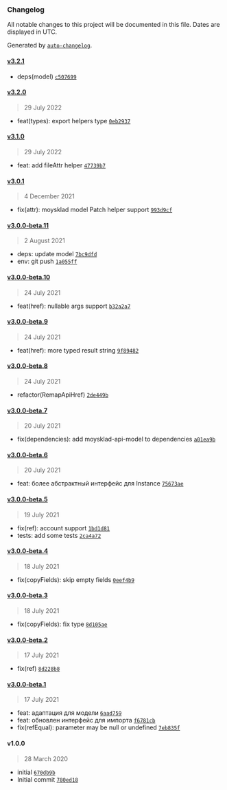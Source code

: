 ### Changelog

All notable changes to this project will be documented in this file. Dates are displayed in UTC.

Generated by [`auto-changelog`](https://github.com/CookPete/auto-changelog).

#### [v3.2.1](https://github.com/wmakeev/moysklad-helpers/compare/v3.2.0...v3.2.1)

- deps(model) [`c507699`](https://github.com/wmakeev/moysklad-helpers/commit/c507699cf444a22ec0797d4d81b35f5d6e80f4a7)

#### [v3.2.0](https://github.com/wmakeev/moysklad-helpers/compare/v3.1.0...v3.2.0)

> 29 July 2022

- feat(types): export helpers type [`0eb2937`](https://github.com/wmakeev/moysklad-helpers/commit/0eb293730641bc6720ae8c3cfada66325f8cbb93)

#### [v3.1.0](https://github.com/wmakeev/moysklad-helpers/compare/v3.0.1...v3.1.0)

> 29 July 2022

- feat: add fileAttr helper [`47739b7`](https://github.com/wmakeev/moysklad-helpers/commit/47739b723f3cf591338c0873fd3ae3e349b76a4e)

#### [v3.0.1](https://github.com/wmakeev/moysklad-helpers/compare/v3.0.0-beta.11...v3.0.1)

> 4 December 2021

- fix(attr): moysklad model Patch helper support [`993d9cf`](https://github.com/wmakeev/moysklad-helpers/commit/993d9cf736d7d0a9f4f96d0b71a4ce688f1f93ec)

#### [v3.0.0-beta.11](https://github.com/wmakeev/moysklad-helpers/compare/v3.0.0-beta.10...v3.0.0-beta.11)

> 2 August 2021

- deps: update model [`7bc9dfd`](https://github.com/wmakeev/moysklad-helpers/commit/7bc9dfdd0487ed45346e4d95440e256d04239509)
- env: git push [`1a055ff`](https://github.com/wmakeev/moysklad-helpers/commit/1a055ff6e4d29b6498801eaba5afb850f37e3fa4)

#### [v3.0.0-beta.10](https://github.com/wmakeev/moysklad-helpers/compare/v3.0.0-beta.9...v3.0.0-beta.10)

> 24 July 2021

- feat(href): nullable args support [`b32a2a7`](https://github.com/wmakeev/moysklad-helpers/commit/b32a2a7310923f8d45e64c1e0562c6da39bee873)

#### [v3.0.0-beta.9](https://github.com/wmakeev/moysklad-helpers/compare/v3.0.0-beta.8...v3.0.0-beta.9)

> 24 July 2021

- feat(href): more typed result string [`9f89482`](https://github.com/wmakeev/moysklad-helpers/commit/9f89482c225e45aedb2421659a874ef52d284004)

#### [v3.0.0-beta.8](https://github.com/wmakeev/moysklad-helpers/compare/v3.0.0-beta.7...v3.0.0-beta.8)

> 24 July 2021

- refactor(RemapApiHref) [`2de449b`](https://github.com/wmakeev/moysklad-helpers/commit/2de449be33c4cd15727de610fc6131ca9fbd950b)

#### [v3.0.0-beta.7](https://github.com/wmakeev/moysklad-helpers/compare/v3.0.0-beta.6...v3.0.0-beta.7)

> 20 July 2021

- fix(dependencies): add moysklad-api-model to dependencies [`a01ea9b`](https://github.com/wmakeev/moysklad-helpers/commit/a01ea9bea4d7b8fa1f4dba1eb0df7cc9910995ca)

#### [v3.0.0-beta.6](https://github.com/wmakeev/moysklad-helpers/compare/v3.0.0-beta.5...v3.0.0-beta.6)

> 20 July 2021

- feat: более абстрактный интерфейс для Instance [`75673ae`](https://github.com/wmakeev/moysklad-helpers/commit/75673aedeeb82d4ec4a5d3948ba74bea27a36f8d)

#### [v3.0.0-beta.5](https://github.com/wmakeev/moysklad-helpers/compare/v3.0.0-beta.4...v3.0.0-beta.5)

> 19 July 2021

- fix(ref): account support [`1bd1d81`](https://github.com/wmakeev/moysklad-helpers/commit/1bd1d8198eeca6b009649b9e2171e6261088fb8e)
- tests: add some tests [`2ca4a72`](https://github.com/wmakeev/moysklad-helpers/commit/2ca4a72ce0bc18bc984b7d003070a4b7af322e8c)

#### [v3.0.0-beta.4](https://github.com/wmakeev/moysklad-helpers/compare/v3.0.0-beta.3...v3.0.0-beta.4)

> 18 July 2021

- fix(copyFields): skip empty fields [`0eef4b9`](https://github.com/wmakeev/moysklad-helpers/commit/0eef4b924e921b71b0ca944ff76b1835ae6a92ef)

#### [v3.0.0-beta.3](https://github.com/wmakeev/moysklad-helpers/compare/v3.0.0-beta.2...v3.0.0-beta.3)

> 18 July 2021

- fix(copyFields): fix type [`8d105ae`](https://github.com/wmakeev/moysklad-helpers/commit/8d105aef8b01d80f0214481007e18535bf9a771b)

#### [v3.0.0-beta.2](https://github.com/wmakeev/moysklad-helpers/compare/v3.0.0-beta.1...v3.0.0-beta.2)

> 17 July 2021

- fix(ref) [`8d228b8`](https://github.com/wmakeev/moysklad-helpers/commit/8d228b8c6d75d0e74c72aade92d2f78879e85540)

#### [v3.0.0-beta.1](https://github.com/wmakeev/moysklad-helpers/compare/v1.0.0...v3.0.0-beta.1)

> 17 July 2021

- feat: адаптация для модели [`6aad759`](https://github.com/wmakeev/moysklad-helpers/commit/6aad759a4cb2bdbfb5960be036a7b6716bf9d425)
- feat: обновлен интерфейс для импорта [`f6781cb`](https://github.com/wmakeev/moysklad-helpers/commit/f6781cb600feaf6f88d725d905564663074871f9)
- fix(refEqual): parameter may be null or undefined [`7eb835f`](https://github.com/wmakeev/moysklad-helpers/commit/7eb835fa53b7d27a98b9ef282827ca61ae1e9ac5)

#### v1.0.0

> 28 March 2020

- initial [`670db9b`](https://github.com/wmakeev/moysklad-helpers/commit/670db9b709c69195dca1d383cbfc0e3b95fa63ed)
- Initial commit [`780ed18`](https://github.com/wmakeev/moysklad-helpers/commit/780ed18df80632c8664b1ccb526be9aa6b6b5aac)
